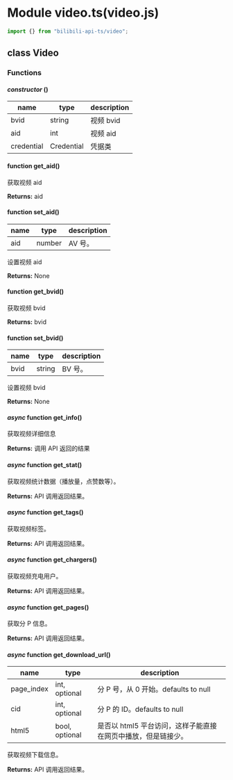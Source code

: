 # Module video.ts(video.js)

``` typescript
import {} from "bilibili-api-ts/video";
```

## class Video

### Functions

#### _constructor_ ()

| name | type | description |
| - | - | - |
| bvid | string | 视频 bvid |
| aid | int | 视频 aid |
| credential | Credential | 凭据类 |

#### function get_aid()

获取视频 aid

**Returns:** aid

#### function set_aid()

| name | type | description |
| ---- | ---- | ----------- |
| aid  | number  | AV 号。     |

设置视频 aid

**Returns:** None

#### function get_bvid()

获取视频 bvid

**Returns:** bvid

#### function set_bvid()

| name | type | description |
| ---- | ---- | ----------- |
| bvid  | string  | BV 号。     |

设置视频 bvid

**Returns:** None

#### _async_ function get_info()

获取视频详细信息

**Returns:** 调用 API 返回的结果

#### _async_ function get_stat()

获取视频统计数据（播放量，点赞数等）。

**Returns:** API 调用返回结果。

#### _async_ function get_tags()

获取视频标签。

**Returns:** API 调用返回结果。

#### _async_ function get_chargers()

获取视频充电用户。

**Returns:** API 调用返回结果。

#### _async_ function get_pages()

获取分 P 信息。

**Returns:** API 调用返回结果。

#### _async_ function get_download_url()

| name       | type          | description                          |
| ---------- | ------------- | ------------------------------------ |
| page_index | int, optional | 分 P 号，从 0 开始。defaults to null |
| cid        | int, optional | 分 P 的 ID。defaults to null    |
| html5      | bool, optional | 是否以 html5 平台访问，这样子能直接在网页中播放，但是链接少。 |

获取视频下载信息。

**Returns:** API 调用返回结果。
